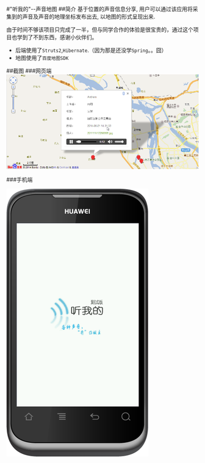 #"听我的"--声音地图
##简介
基于位置的声音信息分享, 用户可以通过该应用将采集到的声音及声音的地理坐标发布出去, 以地图的形式呈现出来.

由于时间不够该项目只完成了一半，但与同学合作的体验是很宝贵的，通过这个项目也学到了不到东西，感谢小伙伴们。

* 后端使用了`Struts2`,`Hibernate`.（因为那是还没学`Spring`。。囧）
* 地图使用了`百度地图SDK`

##截图
###网页端
![播放声音](img/web端/6.播放声音.png)

###手机端

![欢迎界面](img/android端/1.欢迎界面.png)




